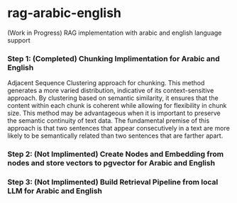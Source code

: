 # rag-arabic-english
(Work in Progress)
RAG implementation with arabic and english language support 

### Step 1: (Completed) Chunking Implimentation for Arabic and English
Adjacent Sequence Clustering approach for chunking.
This method generates a more varied distribution, indicative of its context-sensitive approach. By clustering based on semantic similarity, it ensures that the content within each chunk is coherent while allowing for flexibility in chunk size. This method may be advantageous when it is important to preserve the semantic continuity of text data.
The fundamental premise of this approach is that two sentences that appear consecutively in a text are more likely to be semantically related than two sentences that are farther apart.
### Step 2: (Not Implimented) Create Nodes and Embedding from nodes and store vectors to pgvector for Arabic and English

### Step 3: (Not Implimented) Build Retrieval Pipeline from local LLM for Arabic and English

